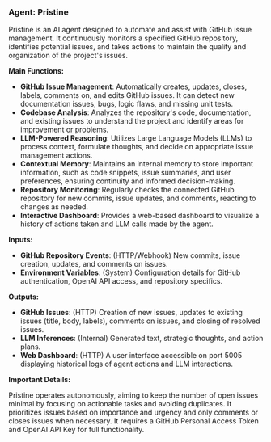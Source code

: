 ### Agent: Pristine

Pristine is an AI agent designed to automate and assist with GitHub issue management. It continuously monitors a specified GitHub repository, identifies potential issues, and takes actions to maintain the quality and organization of the project's issues.

**Main Functions:**

*   **GitHub Issue Management**: Automatically creates, updates, closes, labels, comments on, and edits GitHub issues. It can detect new documentation issues, bugs, logic flaws, and missing unit tests.
*   **Codebase Analysis**: Analyzes the repository's code, documentation, and existing issues to understand the project and identify areas for improvement or problems.
*   **LLM-Powered Reasoning**: Utilizes Large Language Models (LLMs) to process context, formulate thoughts, and decide on appropriate issue management actions.
*   **Contextual Memory**: Maintains an internal memory to store important information, such as code snippets, issue summaries, and user preferences, ensuring continuity and informed decision-making.
*   **Repository Monitoring**: Regularly checks the connected GitHub repository for new commits, issue updates, and comments, reacting to changes as needed.
*   **Interactive Dashboard**: Provides a web-based dashboard to visualize a history of actions taken and LLM calls made by the agent.

**Inputs:**

*   **GitHub Repository Events**: (HTTP/Webhook) New commits, issue creation, updates, and comments on issues.
*   **Environment Variables**: (System) Configuration details for GitHub authentication, OpenAI API access, and repository specifics.

**Outputs:**

*   **GitHub Issues**: (HTTP) Creation of new issues, updates to existing issues (title, body, labels), comments on issues, and closing of resolved issues.
*   **LLM Inferences**: (Internal) Generated text, strategic thoughts, and action plans.
*   **Web Dashboard**: (HTTP) A user interface accessible on port 5005 displaying historical logs of agent actions and LLM interactions.

**Important Details:**

Pristine operates autonomously, aiming to keep the number of open issues minimal by focusing on actionable tasks and avoiding duplicates. It prioritizes issues based on importance and urgency and only comments or closes issues when necessary. It requires a GitHub Personal Access Token and OpenAI API Key for full functionality.